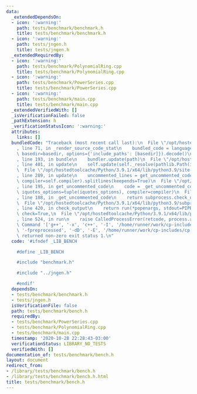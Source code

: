 ```yaml
---
data:
  _extendedDependsOn:
  - icon: ':warning:'
    path: tests/benchmark/benchmark.h
    title: tests/benchmark/benchmark.h
  - icon: ':warning:'
    path: tests/jngen.h
    title: tests/jngen.h
  _extendedRequiredBy:
  - icon: ':warning:'
    path: tests/benchmark/PolynomialRing.cpp
    title: tests/benchmark/PolynomialRing.cpp
  - icon: ':warning:'
    path: tests/benchmark/PowerSeries.cpp
    title: tests/benchmark/PowerSeries.cpp
  - icon: ':warning:'
    path: tests/benchmark/main.cpp
    title: tests/benchmark/main.cpp
  _extendedVerifiedWith: []
  _isVerificationFailed: false
  _pathExtension: h
  _verificationStatusIcon: ':warning:'
  attributes:
    links: []
  bundledCode: "Traceback (most recent call last):\n  File \"/opt/hostedtoolcache/Python/3.9.1/x64/lib/python3.9/site-packages/onlinejudge_verify/documentation/build.py\"\
    , line 71, in _render_source_code_stat\n    bundled_code = language.bundle(stat.path,\
    \ basedir=basedir, options={'include_paths': [basedir]}).decode()\n  File \"/opt/hostedtoolcache/Python/3.9.1/x64/lib/python3.9/site-packages/onlinejudge_verify/languages/cplusplus.py\"\
    , line 193, in bundle\n    bundler.update(path)\n  File \"/opt/hostedtoolcache/Python/3.9.1/x64/lib/python3.9/site-packages/onlinejudge_verify/languages/cplusplus_bundle.py\"\
    , line 401, in update\n    self.update(self._resolve(pathlib.Path(included), included_from=path))\n\
    \  File \"/opt/hostedtoolcache/Python/3.9.1/x64/lib/python3.9/site-packages/onlinejudge_verify/languages/cplusplus_bundle.py\"\
    , line 289, in update\n    uncommented_lines = get_uncommented_code(path, iquotes=self.iquotes,\
    \ compiler=self.compiler).splitlines(keepends=True)\n  File \"/opt/hostedtoolcache/Python/3.9.1/x64/lib/python3.9/site-packages/onlinejudge_verify/languages/cplusplus_bundle.py\"\
    , line 195, in get_uncommented_code\n    code = _get_uncommented_code(path.resolve(),\
    \ iquotes_options=tuple(iquotes_options), compiler=compiler)\n  File \"/opt/hostedtoolcache/Python/3.9.1/x64/lib/python3.9/site-packages/onlinejudge_verify/languages/cplusplus_bundle.py\"\
    , line 188, in _get_uncommented_code\n    return subprocess.check_output(command)\n\
    \  File \"/opt/hostedtoolcache/Python/3.9.1/x64/lib/python3.9/subprocess.py\"\
    , line 420, in check_output\n    return run(*popenargs, stdout=PIPE, timeout=timeout,\
    \ check=True,\n  File \"/opt/hostedtoolcache/Python/3.9.1/x64/lib/python3.9/subprocess.py\"\
    , line 524, in run\n    raise CalledProcessError(retcode, process.args,\nsubprocess.CalledProcessError:\
    \ Command '['g++', '-x', 'c++', '-I', '/home/runner/work/cp-includes/cp-includes',\
    \ '-fpreprocessed', '-dD', '-E', '/home/runner/work/cp-includes/cp-includes/tests/benchmark/benchmark.h']'\
    \ returned non-zero exit status 1.\n"
  code: '#ifndef _LIB_BENCH

    #define _LIB_BENCH

    #include "benchmark.h"

    #include "../jngen.h"

    #endif'
  dependsOn:
  - tests/benchmark/benchmark.h
  - tests/jngen.h
  isVerificationFile: false
  path: tests/benchmark/bench.h
  requiredBy:
  - tests/benchmark/PowerSeries.cpp
  - tests/benchmark/PolynomialRing.cpp
  - tests/benchmark/main.cpp
  timestamp: '2020-10-28 22:28:43-03:00'
  verificationStatus: LIBRARY_NO_TESTS
  verifiedWith: []
documentation_of: tests/benchmark/bench.h
layout: document
redirect_from:
- /library/tests/benchmark/bench.h
- /library/tests/benchmark/bench.h.html
title: tests/benchmark/bench.h
---
```

